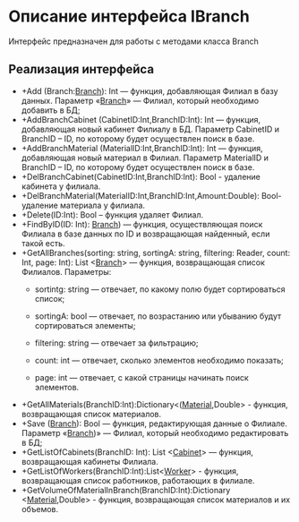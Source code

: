 # Описание интерфейса IBranch
Интерфейс предназначен для работы с методами класса Branch

## Реализация интерфейса
* +Add (Branch:[Branch](https://github.com/To4ilko1/TatooParlor/blob/master/docs/Branch.md "объект класса Branch")): Int — функция, добавляющая Филиал в базу данных. Параметр «[Branch](https://github.com/To4ilko1/TatooParlor/blob/master/docs/Branch.md "объект класса Branch")» — Филиал, 
который необходимо добавить в БД;
* +AddBranchCabinet (CabinetID:Int,BranchID:Int): Int — функция, добавляющая новый кабинет Филиалу в БД. Параметр CabinetID и BranchID – ID, по которому будет осуществлен поиск в базе.
* +AddBranchMaterial (MaterialID:Int,BranchID:Int): Int — функция, добавляющая новый материал в Филиал. Параметр MaterialID и BranchID – ID, по которому будет осуществлен поиск в базе.
* +DelBranchCabinet(CabinetID:Int,BranchID:Int): Bool - удаление кабинета у филиала.
* +DelBranchMaterial(MaterialID:Int,BranchID:Int,Amount:Double): Bool- удаление материала у филиала.
* +Delete(ID:Int): Bool – функция удаляет Филиал.
* +FindByID(ID: Int): [Branch](https://github.com/To4ilko1/TatooParlor/blob/master/docs/Branch.md "объект класса Branch"))  — функция, осуществляющая поиск Филиала в базе данных по ID и возвращающая найденный, если такой есть.
* +GetAllBranches(sorting: string, sortingA: string, filtering: Reader, count: Int, page: Int): List <[Branch](https://github.com/To4ilko1/TatooParlor/blob/master/docs/Branch.md "объект класса Branch")> — функция, возвращающая список Филиалов. 
Параметры: 
	* sortintg: string — отвечает, по какому полю будет сортироваться список;
  
	* sortingA: bool — отвечает, по возрастанию или убыванию будут сортироваться элементы;
  
	* filtering: string — отвечает за фильтрацию;
  
	* count: int — отвечает, сколько элементов необходимо показать;
  
	* page: int — отвечает, с какой страницы начинать поиск элементов.
* +GetAllMaterials(BranchID:Int):Dictionary<([Material](https://github.com/To4ilko1/TatooParlor/blob/master/docs/Material.md "объект класса Material"),Double> - функция, возвращающая список материалов.
* +Save ([Branch](https://github.com/To4ilko1/TatooParlor/blob/master/docs/Branch.md "объект класса Branch")): Bool — функция, редактирующая данные о Филиале. Параметр «[Branch](https://github.com/To4ilko1/TatooParlor/blob/master/docs/Branch.md "объект класса Branch"))» — 
Филиал, который необходимо редактировать в БД;
* +GetListOfCabinets(BranchID: Int): List <[Cabinet](https://github.com/To4ilko1/TatooParlor/blob/master/docs/Cabinet.md "объект класса Cabinet")> — функция, возвращающая кабинеты Филиала.
* +GetListOfWorkers(BranchID:Int):List<[Worker](https://github.com/To4ilko1/TatooParlor/blob/master/docs/Worker.md "объект класса Worker")> - функция, возвращающая список работников, работающих в филиале.
* +GetVolumeOfMaterialInBranch(BranchID:Int):Dictionary <[Material](https://github.com/To4ilko1/TatooParlor/blob/master/docs/Material.md "объект класса Material"),Double> - функция, возвращающая список материалов и их объемов.